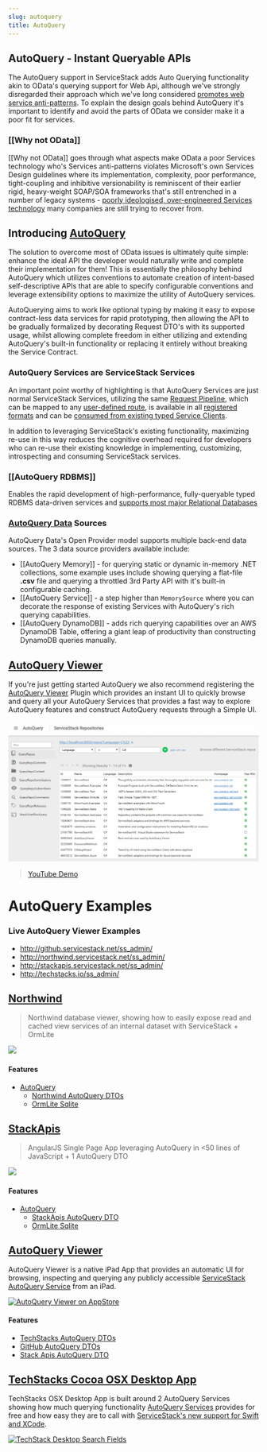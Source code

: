 ```yaml
---
slug: autoquery
title: AutoQuery
---
```


## AutoQuery - Instant Queryable APIs

The AutoQuery support in ServiceStack adds Auto Querying functionality akin to OData's querying support for Web Api, although we've strongly disregarded their approach which we've long considered [promotes web service anti-patterns](http://stackoverflow.com/a/9579090/85785). To explain the design goals behind AutoQuery it's important to identify and avoid the parts of OData we consider make it a poor fit for services. 

### [[Why not OData]] 

[[Why not OData]] goes through what aspects make OData a poor Services technology who's Services anti-patterns violates Microsoft's own Services Design guidelines where its implementation, complexity, poor performance, tight-coupling and inhibitive versionability is reminiscent of their earlier rigid, heavy-weight SOAP/SOA frameworks that's still entrenched in a number of legacy systems - [poorly ideologised, over-engineered Services technology](http://www.infoq.com/articles/interview-servicestack) many companies are still trying to recover from.

## Introducing [AutoQuery](?id=AutoQuery-RDBMS)

The solution to overcome most of OData issues is ultimately quite simple: enhance the ideal API the developer would naturally write and complete their implementation for them! This is essentially the philosophy behind AutoQuery which utilizes conventions to automate creation of intent-based self-descriptive APIs that are able to specify configurable conventions and leverage extensibility options to maximize the utility of AutoQuery services.

AutoQuerying aims to work like optional typing by making it easy to expose contract-less data services for rapid prototyping, then allowing the API to be gradually formalized by decorating Request DTO's with its supported usage, whilst allowing complete freedom in either utilizing and extending AutoQuery's built-in functionality or replacing it entirely without breaking the Service Contract.

### AutoQuery Services are ServiceStack Services

An important point worthy of highlighting is that AutoQuery Services are just normal ServiceStack Services, utilizing the same [Request Pipeline](?id=Order-of-Operations), which can be mapped to any [user-defined route](?id=Routing), is available in all [registered formats](?id=Formats) and can be [consumed from existing typed Service Clients](?id=Clients-overview). 

In addition to leveraging ServiceStack's existing functionality, maximizing re-use in this way reduces the cognitive overhead required for developers who can re-use their existing knowledge in implementing, customizing, introspecting and consuming ServiceStack services. 

### [[AutoQuery RDBMS]]

Enables the rapid development of high-performance, fully-queryable typed RDBMS data-driven services and [supports most major Relational Databases](https://github.com/ServiceStack/ServiceStack.OrmLite#8-flavours-of-ormlite-is-on-nuget)

### [AutoQuery Data](?id=AutoQuery-Data) Sources

AutoQuery Data's Open Provider model supports multiple back-end data sources. The 3 data source providers available include:

 - [[AutoQuery Memory]] - for querying static or dynamic in-memory .NET collections, some example uses include showing querying a flat-file **.csv** file and querying a throttled 3rd Party API with it's built-in configurable caching.
 - [[AutoQuery Service]] - a step higher than `MemorySource` where you can decorate the response of existing Services with AutoQuery's rich querying capabilities.
 - [[AutoQuery DynamoDB]] - adds rich querying capabilities over an AWS DynamoDB Table, offering a giant leap of productivity than constructing DynamoDB queries manually.

## [AutoQuery Viewer](https://github.com/ServiceStack/Admin)

If you're just getting started AutoQuery we also recommend registering the [AutoQuery Viewer](https://github.com/ServiceStack/Admin) Plugin which provides an instant UI to quickly browse and query all your AutoQuery Services that provides a fast way to explore AutoQuery features and construct AutoQuery requests through a Simple UI.

[![](https://raw.githubusercontent.com/ServiceStack/Admin/master/img/query-default-values.png)](http://github.servicestack.net/ss_admin/autoquery)

> [YouTube Demo](https://youtu.be/YejYkCvKsuQ)

# AutoQuery Examples

### Live AutoQuery Viewer Examples

- http://github.servicestack.net/ss_admin/
- http://northwind.servicestack.net/ss_admin/
- http://stackapis.servicestack.net/ss_admin/
- http://techstacks.io/ss_admin/

## [Northwind](https://github.com/ServiceStackApps/Northwind)

> Northwind database viewer, showing how to easily expose read and cached view services of an internal dataset with ServiceStack + OrmLite

[![](https://raw.githubusercontent.com/ServiceStack/Assets/master/img/livedemos/northwind.png)](http://northwind.servicestack.net)

#### Features

 - [AutoQuery](?id=Auto-Query)
   - [Northwind AutoQuery DTOs](https://github.com/ServiceStackApps/Northwind/blob/master/src/Northwind/Northwind.ServiceModel/AutoQuery.cs)
   - [OrmLite Sqlite](https://github.com/ServiceStack/ServiceStack.OrmLite#download)

## [StackApis](https://github.com/ServiceStackApps/StackApis)

> AngularJS Single Page App leveraging AutoQuery in <50 lines of JavaScript + 1 AutoQuery DTO 

[![](https://raw.githubusercontent.com/ServiceStack/Assets/master/img/livedemos/stackapis.png)](http://stackapis.servicestack.net)

#### Features

 - [AutoQuery](?id=Auto-Query)
   - [StackApis AutoQuery DTO](https://github.com/ServiceStackApps/StackApis#stackapis-autoquery-service)
   - [OrmLite Sqlite](https://github.com/ServiceStack/ServiceStack.OrmLite#download)

## [AutoQuery Viewer](https://github.com/ServiceStackApps/AutoQueryViewer)

AutoQuery Viewer is a native iPad App that provides an automatic UI for browsing, inspecting and querying any publicly accessible [ServiceStack AutoQuery Service](?id=Auto-Query) from an iPad. 

[![AutoQuery Viewer on AppStore](https://raw.githubusercontent.com/ServiceStack/Assets/master/img/wikis/autoquery/autoqueryviewer-appstore.png)](https://itunes.apple.com/us/app/autoquery-viewer/id968625288?ls=1&mt=8)

#### Features

  - [TechStacks AutoQuery DTOs](https://github.com/ServiceStackApps/AutoQueryViewer#techstacks-autoquery-reqeust-dtos)  
  - [GitHub AutoQuery DTOs](https://github.com/ServiceStackApps/AutoQueryViewer#githubautoquery-request-dtos)  
  - [Stack Apis AutoQuery DTO](https://github.com/ServiceStackApps/AutoQueryViewer#stakapi-autoquery-request-dto)  

## [TechStacks Cocoa OSX Desktop App](https://github.com/ServiceStackApps/TechStacksDesktopApp)

TechStacks OSX Desktop App is built around 2 AutoQuery Services showing how much querying functionality [AutoQuery Services](?id=Auto-Query) provides for free and how easy they are to call with [ServiceStack's new support for Swift and XCode](?id=Swift-Add-ServiceStack-Reference).

[![TechStack Desktop Search Fields](https://raw.githubusercontent.com/ServiceStack/Assets/master/img/release-notes/techstacks-desktop-field.png)](https://github.com/ServiceStackApps/TechStacksDesktopApp)